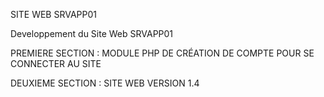 SITE WEB SRVAPP01

Developpement du Site Web SRVAPP01

PREMIERE SECTION : MODULE PHP DE CRÉATION DE COMPTE POUR SE CONNECTER AU SITE

DEUXIEME SECTION : SITE WEB VERSION 1.4

